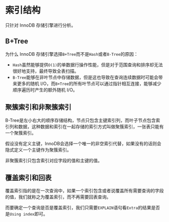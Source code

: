 # 索引结构

只针对 InnoDB 存储引擎进行分析。

## B+Tree

为什么 InnoDB 存储引擎选择`B+Tree`而不是`Hash`或者`B-Tree`的原因：

- `Hash`虽然能够提供`O(1)`的单数据行操作性能，但是对于范围查询和排序却无法很好地支持，最终导致全表扫描。
- `B-Tree`能够在非叶节点中存储数据，但是这也导致在查询连续数据时可能会带来更多的随机 I/O，而`B+Tree`的所有叶节点可以通过指针相互连接，能够减少顺序遍历时产生的额外随机 I/O。

## 聚簇索引和非聚簇索引

B-Tree是左小右大的顺序存储结构，节点只包含主键索引列，而叶子节点包含索引列和数据，这种数据和索引在一起存储的索引方式叫做聚簇索引，一张表只能有一个聚簇索引。

假设没有定义主键，InnoDB会选择一个唯一的非空索引代替，如果没有的话则会隐式定义一个主键作为聚簇索引。

非聚簇索引只包含索引对应字段的值和主键的值。

## 覆盖索引和回表

覆盖索引指的是在一次查询中，如果一个索引包含或者说覆盖所有需要查询的字段的值，我们就称之为覆盖索引，而不再需要回表查询。

而要确定一个查询是否是覆盖索引，我们只需要`EXPLAIN`语句看`Extra`的结果是否是`Using index`即可。
